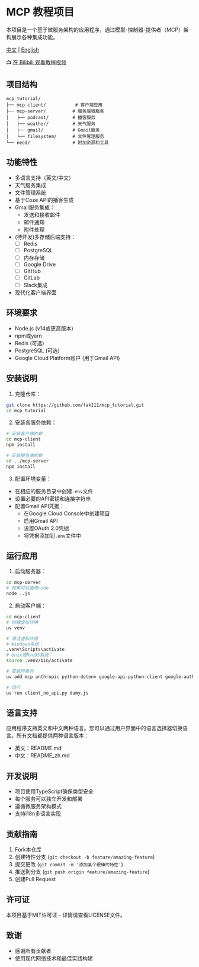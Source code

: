 # MCP 教程项目

本项目是一个基于微服务架构的应用程序，通过模型-控制器-提供者（MCP）架构展示各种集成功能。

[中文](README.md) | [English](README_en.md)

📺 [在 Bilibili 观看教程视频](https://space.bilibili.com/1617153613?spm_id_from=333.33.0.0)

## 项目结构

```
mcp_tutorial/
├── mcp-client/           # 客户端应用
├── mcp-server/          # 服务端微服务
│   ├── podcast/         # 播客服务
│   ├── weather/         # 天气服务
│   ├── gmail/           # Gmail服务
│   └── filesystem/      # 文件管理服务
└── need/                # 附加资源和工具
```

## 功能特性

- 多语言支持（英文/中文）
- 天气服务集成
- 文件管理系统
- 基于Coze API的播客生成
- Gmail服务集成：
  - 发送和接收邮件
  - 邮件通知
  - 附件处理
- (待开发)多存储后端支持：
  - [ ] Redis
  - [ ] PostgreSQL
  - [ ] 内存存储
  - [ ] Google Drive
  - [ ] GitHub
  - [ ] GitLab
  - [ ] Slack集成
- 现代化客户端界面

## 环境要求

- Node.js (v14或更高版本)
- npm或yarn
- Redis (可选)
- PostgreSQL (可选)
- Google Cloud Platform账户 (用于Gmail API)

## 安装说明

1. 克隆仓库：

```bash
git clone https://github.com/fak111/mcp_tutorial.git
cd mcp_tutorial
```

2. 安装各服务依赖：

```bash
# 安装客户端依赖
cd mcp-client
npm install

# 安装服务端依赖
cd ../mcp-server
npm install
```

3. 配置环境变量：

- 在相应的服务目录中创建`.env`文件
- 设置必要的API密钥和连接字符串
- 配置Gmail API凭据：
  - 在Google Cloud Console中创建项目
  - 启用Gmail API
  - 设置OAuth 2.0凭据
  - 将凭据添加到`.env`文件中

## 运行应用

1. 启动服务器：

```bash
cd mcp-server
# 如果可以使用node
node ..js
```

2. 启动客户端：

```bash
cd mcp-client
# 创建虚拟环境
uv venv

# 激活虚拟环境
# Windows系统：
.venv\Scripts\activate
# Unix或MacOS系统：
source .venv/bin/activate

# 安装所需包
uv add mcp anthropic python-dotenv google-api-python-client google-auth-oauthlib

# 运行
uv run client_no_api.py dumy.js
```

## 语言支持

应用程序支持英文和中文两种语言。您可以通过用户界面中的语言选择器切换语言。所有文档都提供两种语言版本：

- 英文：README.md
- 中文：README_zh.md

## 开发说明

- 项目使用TypeScript确保类型安全
- 每个服务可以独立开发和部署
- 遵循微服务架构模式
- 支持i18n多语言实现

## 贡献指南

1. Fork本仓库
2. 创建特性分支 (`git checkout -b feature/amazing-feature`)
3. 提交更改 (`git commit -m '添加某个很棒的特性'`)
4. 推送到分支 (`git push origin feature/amazing-feature`)
5. 创建Pull Request

## 许可证

本项目基于MIT许可证 - 详情请查看LICENSE文件。

## 致谢

- 感谢所有贡献者
- 使用现代网络技术和最佳实践构建
